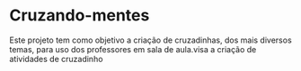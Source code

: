 # Cruzando-mentes
Este projeto tem como objetivo a criação de cruzadinhas, dos mais diversos temas, para uso dos professores em sala de aula.visa a criação de atividades de cruzadinho
